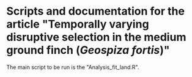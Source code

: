 # Scripts and documentation for the article "Temporally varying disruptive selection in the medium ground finch (*Geospiza fortis*)"

The main script to be run is the "Analysis_fit_land.R". 
